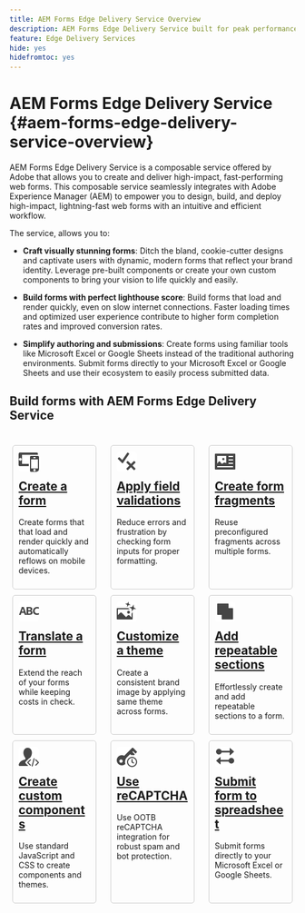 ```yaml
---
title: AEM Forms Edge Delivery Service Overview
description: AEM Forms Edge Delivery Service built for peak performance, empowering you to envision the future of streamlined data collection and user engagement. 
feature: Edge Delivery Services
hide: yes
hidefromtoc: yes
---
```


# AEM Forms Edge Delivery Service {#aem-forms-edge-delivery-service-overview}

AEM Forms Edge Delivery Service is a composable service offered by Adobe that allows you to create and deliver high-impact, fast-performing web forms. This composable service seamlessly integrates with Adobe Experience Manager (AEM) to empower you to design, build, and deploy high-impact, lightning-fast web forms with an intuitive and efficient workflow.

The service, allows you to:

* **Craft visually stunning forms**: Ditch the bland, cookie-cutter designs and captivate users with dynamic, modern forms that reflect your brand identity. Leverage pre-built components or create your own custom components to bring your vision to life quickly and easily.

* **Build forms with perfect lighthouse score**: Build forms that load and render quickly, even on slow internet connections. Faster loading times and optimized user experience contribute to higher form completion rates and improved conversion rates.

* **Simplify authoring and submissions**: Create forms using familiar tools like Microsoft Excel or Google Sheets instead of the traditional authoring environments. Submit forms directly to your Microsoft Excel or Google Sheets and use their ecosystem to easily process submitted data.

## Build forms with AEM Forms Edge Delivery Service 

</br>

<div style="display: flex; flex-wrap: wrap; justify-content: space-between; margin: 5px;">
    <div style="width: 30%; margin-bottom: 10px; border: 1px solid #ccc; border-radius: 5px; padding: 10px; box-sizing: border-box;">
       <a href="/help/edge/docs/forms/create-forms.md"> <img src="/help/edge/assets/smock_devices_18_n.svg"alt="Create a form using eds forms" style="width: 75px, Height: 50px; border-radius: 5px;"> 
        <h2 style="margin-top: 10px;"> Create a form</h2> </a>
        <p> Create forms that that load and render quickly and automatically reflows on mobile devices.</p> <a href="/help/edge/docs/forms/create-forms.md"> </a>
    </div>
    <div style="width: 30%; margin-bottom: 10px; border: 1px solid #ccc; border-radius: 5px; padding: 10px; box-sizing: border-box;">
        <a href="/help/edge/docs/forms/validate-forms.md"> <img src="/help/edge/assets/smock_condition_18_n.svg" alt="Add validations to form fields" style="width: 75px, Height: 50px; border-radius: 5px;"> 
        <h2 style="margin-top: 10px;">Apply field validations</h2> </a>
        <p>Reduce errors and frustration by checking form inputs for proper formatting.</p>
    </div>
    <div style="width: 30%; margin-bottom: 10px; border: 1px solid #ccc; border-radius: 5px; padding: 10px; box-sizing: border-box;">
        <a href="/help/edge/docs/forms/form-fragments.md">  <img src="/help/edge/assets/smock_documentfragment_18_n.svg" alt="Use Form Fragments in an EDS Form" style="width: 75px, Height: 50px; border-radius: 5px;"> 
        <h2 style="margin-top: 10px;">Create form fragments</h2> </a>
        <p>Reuse preconfigured fragments across multiple forms.</p>
    </div>
    <!-- Add more cards as needed -->
    <div style="width: 30%; margin-bottom: 10px; border: 1px solid #ccc; border-radius: 5px; padding: 10px; box-sizing: border-box;">
        <a href="/help/edge/docs/forms/translate-forms.md">  <img src="/help/edge/assets/smock_abc_18_n.svg" alt="Translate an EDS Form" style="width: 75px, Height: 50px; border-radius: 5px;"> 
        <h2 style="margin-top: 10px;">Translate a form </h2> </a>
        <p>Extend the reach of your forms while keeping costs in check.</p>
    </div>
    <div style="width: 30%; margin-bottom: 10px; border: 1px solid #ccc; border-radius: 5px; padding: 10px; box-sizing: border-box;">
        <a href="/help/edge/docs/forms/style-theme-forms.md">  <img src="/help/edge/assets/smock_imageautomode_18_N.svg" alt="Apply styles or themes to an eds form" style="width: 75px, Height: 50px; border-radius: 5px;"> 
        <h2 style="margin-top: 10px;">Customize a theme</h2> </a>
        <p>Create a consistent brand image by applying same theme across forms. </p>
    </div>
    <div style="width: 30%; margin-bottom: 10px; border: 1px solid #ccc; border-radius: 5px; padding: 10px; box-sizing: border-box;">
        <a href="/help/edge/docs/forms/repeatable-forms.md">  <img src="/help/edge/assets/smock_addto_18_n.svg" alt="Add repeatable sections to an EDS Form" style="width: 75px, Height: 50px; border-radius: 5px;"> 
        <h2 style="margin-top: 10px;">Add repeatable sections</h2> </a>
        <p>Effortlessly create and add repeatable sections to a form.</p>
    </div>
   <div style="width: 30%; margin-bottom: 10px; border: 1px solid #ccc; border-radius: 5px; padding: 10px; box-sizing: border-box;">
         <a href="/help/edge/docs/forms/custom-components-forms.md"> <img src="/help/edge/assets/smock_userdeveloper_18_n.svg" alt="Create custom forms components using standard JavaScript and CSS" style="width: 75px, Height: 50px; border-radius: 5px;">  
        <h2 style="margin-top: 10px;">Create custom components</h2> </a>
        <p>Use standard JavaScript and CSS to create components and themes.</p>
    </div>
    <div style="width: 30%; margin-bottom: 10px; border: 1px solid #ccc; border-radius: 5px; padding: 10px; box-sizing: border-box;">
         <a href="/help/edge/docs/forms/recaptacha-forms.md">  <img src="/help//edge/assets/smock_keyclock_18_n.svg" alt="Use reCAPTCHA in an EDS Form" style="width: 75px, Height: 50px; border-radius: 5px;"> 
        <h2 style="margin-top: 10px;">Use reCAPTCHA</h2> </a>
        <p>Use OOTB reCAPTCHA integration for robust spam and bot protection.</p>
    </div>
        <div style="width: 30%; margin-bottom: 10px; border: 1px solid #ccc; border-radius: 5px; padding: 10px; box-sizing: border-box;">
        <a href="/help/edge/docs/forms/create-forms.md#manually-configure-a-spreadsheet-to-accept-data">   <img src="/help/edge/assets/smock_platformdatamapping_18_n.svg" alt="Submit form" style="width: 75px, Height: 50px; border-radius: 5px;"> 
        <h2 style="margin-top: 10px;">Submit form to spreadsheet</h2> </a>
        <p>Submit forms directly to your Microsoft Excel or Google Sheets.</p>
    </div>
    
</div>
